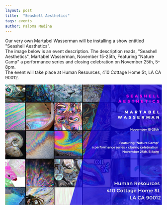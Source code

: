 ```yaml
---
layout: post
title:  "Seashell Aesthetics"
tags: events
author: Paloma Medina
---
```


Our very own Martabel Wasserman will be installing a show entitled "Seashell Aesthetics".  
The image below is an event description. The description reads, "Seashell Aesthetics", Martabel Wasserman, November 15-25th, Featuring "Nature Camp" a performance series and closing celebration on November 25th, 5-8pm.  
The event will take place at Human Resources, 410 Cottage Home St, LA CA 90012.  
  
![](/images/seashell-aesthetics.jpg)
